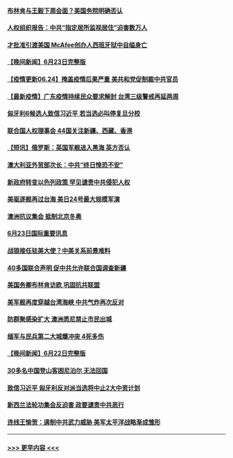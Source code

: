 #### [布林肯与王毅下周会面？美国务院明确否认](../pages/prog202/a103150068.md?t=06241701) 
#### [人权组织报告：中共“指定居所监视居住”迫害数万人](../pages/prog202/a103149940.md?t=06241701) 
#### [才批准引渡美国 McAfee创办人西班牙狱中自缢身亡](../pages/prog202/a103149948.md?t=06241701) 
#### [【晚间新闻】6月23日完整版](../pages/prog202/a103149960.md?t=06241701) 
#### [【疫情更新06.24】掩盖疫情后果严重 美共和党促制裁中共官员](../pages/prog202/a103133785.md?t=06241701) 
#### [【最新疫情】广东疫情持续民众要求解封 台湾三级警戒再延两周](../pages/prog202/a103149544.md?t=06241701) 
#### [匈牙利6候选人致信习近平 若当选必叫停复旦分校](../pages/prog202/a103149677.md?t=06241701) 
#### [联合国人权理事会 44国关注新疆、西藏、香港](../pages/prog202/a103149645.md?t=06241701) 
#### [【短讯】俄罗斯：英国军舰进入黑海 英方否认](../pages/prog202/a103149549.md?t=06241701) 
#### [澳大利亚外贸部次长：中共“终日惶恐不安”](../pages/prog202/a103149532.md?t=06241701) 
#### [新政府转变以色列政策 罕见谴责中共侵犯人权](../pages/prog202/a103149446.md?t=06241701) 
#### [美驱逐舰再过台海 美日24号最大规模军演](../pages/prog202/a103149475.md?t=06241701) 
#### [澳洲抗议集会 抵制北京冬奥](../pages/prog202/a103149467.md?t=06241701) 
#### [6月23日国际重要讯息](../pages/prog202/a103149296.md?t=06241701) 
#### [战狼接任驻美大使？中美关系前景难料](../pages/prog202/a103149261.md?t=06241701) 
#### [40多国联合声明 促中共允许联合国调查新疆](../pages/prog202/a103149254.md?t=06241701) 
#### [美国务卿布林肯访欧 巩固抗共联盟](../pages/prog202/a103149209.md?t=06241701) 
#### [美军舰再度穿越台湾海峡 中共气炸再次反对](../pages/prog202/a103149207.md?t=06241701) 
#### [防群聚感染扩大 澳洲悉尼禁止市民出城](../pages/prog202/a103149142.md?t=06241701) 
#### [缅军与民兵第二大城爆冲突 4死多伤](../pages/prog202/a103149133.md?t=06241701) 
#### [【晚间新闻】6月22日完整版](../pages/prog202/a103149044.md?t=06241701) 
#### [30多名中国登山客困尼泊尔 无法回国](../pages/prog202/a103149101.md?t=06241701) 
#### [致信习近平 匈牙利反对派当选将中止2大中资计划](../pages/prog202/a103149027.md?t=06241701) 
#### [新西兰法轮功集会反迫害 政要谴责中共恶行](../pages/prog202/a103148978.md?t=06241701) 
#### [连线王愉贺：遏制中共武力威胁 美军太平洋战略渐成雏形](../pages/prog202/a103148053.md?t=06241701) 

----
#### [ >>> 更早内容 <<< ](../indexes/prog202-earlier.md)
